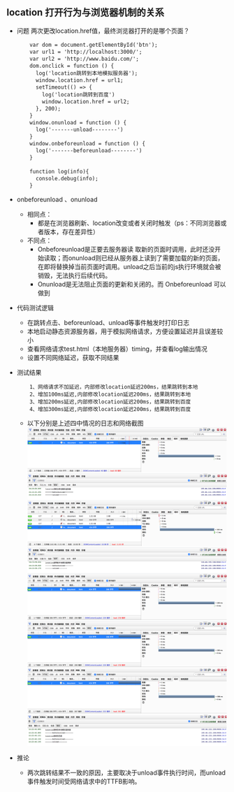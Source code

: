 ## location 打开行为与浏览器机制的关系

- 问题 
  两次更改location.href值，最终浏览器打开的是哪个页面？
  ```
      var dom = document.getElementById('btn');
      var url1 = 'http://localhost:3000/';
      var url2 = 'http://www.baidu.com/';
      dom.onclick = function () {
        log('location跳转到本地模拟服务器');
        window.location.href = url1;
        setTimeout(() => {
          log('location跳转到百度')
          window.location.href = url2;
        }, 200);
      }
      window.onunload = function () {
        log('-------unload--------')
      }
      window.onbeforeunload = function () {
        log('-------beforeunload--------')
      }
      
      function log(info){
        console.debug(info);
      }
  ```



- onbeforeunload 、onunload
  - 相同点：
    - 都是在浏览器刷新、location改变或者关闭时触发（ps：不同浏览器或者版本，存在差异性）
  - 不同点：
    - Onbeforeunload是正要去服务器读 取新的页面时调用，此时还没开始读取；而onunload则已经从服务器上读到了需要加载的新的页面，在即将替换掉当前页面时调用。unload之后当前的js执行环境就会被销毁，无法执行后续代码。
    - Onunload是无法阻止页面的更新和关闭的。而 Onbeforeunload 可以做到
      
- 代码测试逻辑
  - 在跳转点击、beforeunload、unload等事件触发时打印日志
  - 本地启动静态资源服务器，用于模拟网络请求，方便设置延迟并且误差较小
  - 查看网络请求test.html（本地服务器）timing，并查看log输出情况
  - 设置不同网络延迟，获取不同结果
    
- 测试结果
  ```
      1、网络请求不加延迟，内部修改location延迟200ms，结果跳转到本地
      2、增加100ms延迟,内部修改location延迟200ms，结果跳转到本地
      3、增加200ms延迟,内部修改location延迟200ms，结果跳转到百度
      4、增加300ms延迟,内部修改location延迟200ms，结果跳转到百度
  ```
  * 以下分别是上述四中情况的日志和网络截图
  ![1123](./no-delay.png)
  ![1123](./no-delay-log.png)
  ![1123](./100ms.png)
  ![1123](./100ms-log.png)
  ![1123](./200ms.png)
  ![1123](./200ms-log.png)
  ![1123](./300ms.png)
  ![1123](./300ms-log.png)
  
- 推论
    
  - 两次跳转结果不一致的原因，主要取决于unload事件执行时间，而unload事件触发时间受网络请求中的TTFB影响。
